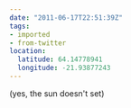 ```yaml
---
date: "2011-06-17T22:51:39Z"
tags:
- imported
- from-twitter
location:
  latitude: 64.14778941
  longitude: -21.93877243
---
```

\(yes, the sun doesn't set)

